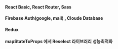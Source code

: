 #### React Basic, React Router, Sass
#### Firebase Auth(google, mail) , Cloude Database
#### Redux
#### mapStateToProps 에서 Reselect 라이브러리 성능최적화
